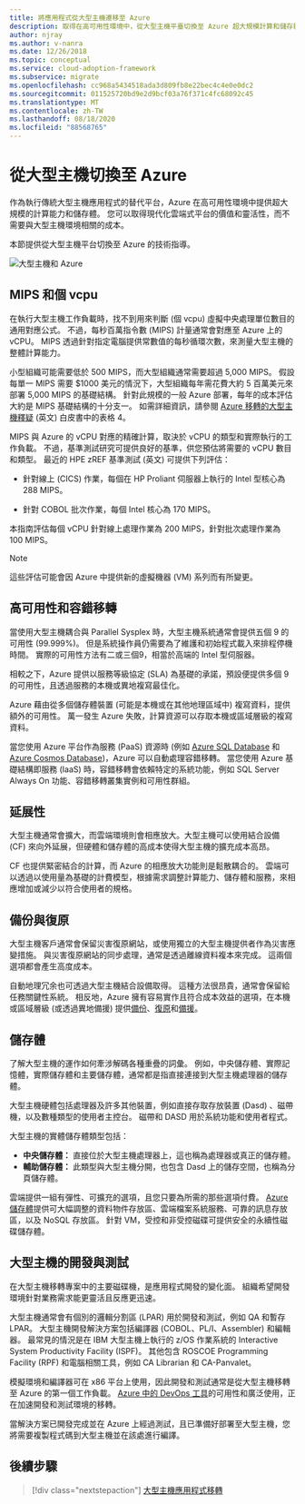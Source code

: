 ```yaml
---
title: 將應用程式從大型主機遷移至 Azure
description: 取得在高可用性環境中，從大型主機平臺切換至 Azure 超大規模計算和儲存體的技術指引。
author: njray
ms.author: v-nanra
ms.date: 12/26/2018
ms.topic: conceptual
ms.service: cloud-adoption-framework
ms.subservice: migrate
ms.openlocfilehash: cc968a5434518ada3d809fb8e22bec4c4e0e0dc2
ms.sourcegitcommit: 011525720bd9e2d9bcf03a76f371c4fc68092c45
ms.translationtype: MT
ms.contentlocale: zh-TW
ms.lasthandoff: 08/18/2020
ms.locfileid: "88568765"
---
```

<!-- cSpell:ignore njray nanra vCPUs Proliant Sysplex IPLs DASDs LPARs ISPF Panvalet -->

# <a name="make-the-switch-from-mainframes-to-azure"></a>從大型主機切換至 Azure

作為執行傳統大型主機應用程式的替代平台，Azure 在高可用性環境中提供超大規模的計算能力和儲存體。 您可以取得現代化雲端式平台的價值和靈活性，而不需要與大型主機環境相關的成本。

本節提供從大型主機平台切換至 Azure 的技術指導。

![大型主機和 Azure](../../_images/mainframe-migration/make-the-switch.png)

<!-- docsTest:ignore "vs. vCPUs" -->

## <a name="mips-and-vcpus"></a>MIPS 和個 vcpu

在執行大型主機工作負載時，找不到用來判斷 (個 vcpu) 虛擬中央處理單位數目的通用對應公式。 不過，每秒百萬指令數 (MIPS) 計量通常會對應至 Azure 上的 vCPU。 MIPS 透過針對指定電腦提供常數值的每秒循環次數，來測量大型主機的整體計算能力。

小型組織可能需要低於 500 MIPS，而大型組織通常需要超過 5,000 MIPS。 假設每單一 MIPS 需要 $1000 美元的情況下，大型組織每年需花費大約 5 百萬美元來部署 5,000 MIPS 的基礎結構。 針對此規模的一般 Azure 部署，每年的成本評估大約是 MIPS 基礎結構的十分支一。 如需詳細資訊，請參閱 [Azure 移轉的大型主機釋疑](https://azure.microsoft.com/resources/demystifying-mainframe-to-azure-migration) \(英文\) 白皮書中的表格 4。

MIPS 與 Azure 的 vCPU 對應的精確計算，取決於 vCPU 的類型和實際執行的工作負載。 不過，基準測試研究可提供良好的基準，供您預估將需要的 vCPU 數目和類型。 最近的 HPE zREF 基準測試 \(英文\) 可提供下列評估：

- 針對線上 (CICS) 作業，每個在 HP Proliant 伺服器上執行的 Intel 型核心為 288 MIPS。

- 針對 COBOL 批次作業，每個 Intel 核心為 170 MIPS。

本指南評估每個 vCPU 針對線上處理作業為 200 MIPS，針對批次處理作業為 100 MIPS。

> [!NOTE]
> 這些評估可能會因 Azure 中提供新的虛擬機器 (VM) 系列而有所變更。

## <a name="high-availability-and-failover"></a>高可用性和容錯移轉

當使用大型主機耦合與 Parallel Sysplex 時，大型主機系統通常會提供五個 9 的可用性 (99.999%)。 但是系統操作員仍需要為了維護和初始程式載入來排程停機時間。 實際的可用性方法有二或三個9，相當於高端的 Intel 型伺服器。

相較之下，Azure 提供以服務等級協定 (SLA) 為基礎的承諾，預設便提供多個 9 的可用性，且透過服務的本機或異地複寫最佳化。

Azure 藉由從多個儲存體裝置 (可能是本機或在其他地理區域中) 複寫資料，提供額外的可用性。 萬一發生 Azure 失敗，計算資源可以存取本機或區域層級的複寫資料。

當您使用 Azure 平台作為服務 (PaaS) 資源時 (例如 [Azure SQL Database](/azure/sql-database/sql-database-technical-overview) 和 [Azure Cosmos Database](/azure/cosmos-db/introduction))，Azure 可以自動處理容錯移轉。 當您使用 Azure 基礎結構即服務 (IaaS) 時，容錯移轉會依賴特定的系統功能，例如 SQL Server Always On 功能、容錯移轉叢集實例和可用性群組。

## <a name="scalability"></a>延展性

大型主機通常會擴大，而雲端環境則會相應放大。大型主機可以使用結合設備 (CF) 來向外延展，但硬體和儲存體的高成本使得大型主機的擴充成本高昂。

CF 也提供緊密結合的計算，而 Azure 的相應放大功能則是鬆散耦合的。 雲端可以透過以使用量為基礎的計費模型，根據需求調整計算能力、儲存體和服務，來相應增加或減少以符合使用者的規格。

## <a name="backup-and-recovery"></a>備份與復原

大型主機客戶通常會保留災害復原網站，或使用獨立的大型主機提供者作為災害應變措施。 與災害復原網站的同步處理，通常是透過離線資料複本來完成。 這兩個選項都會產生高度成本。

自動地理冗余也可透過大型主機結合設備取得。 這種方法很昂貴，通常會保留給任務關鍵性系統。 相反地，Azure 擁有容易實作且符合成本效益的選項，在本機或區域層級 (或透過異地備援) 提供[備份](/azure/backup/backup-overview)、[復原](/azure/site-recovery/site-recovery-overview)和[備援](/azure/storage/common/storage-redundancy)。

## <a name="storage"></a>儲存體

了解大型主機的運作如何牽涉解碼各種重疊的詞彙。 例如，中央儲存體、實際記憶體，實際儲存體和主要儲存體，通常都是指直接連接到大型主機處理器的儲存體。

大型主機硬體包括處理器及許多其他裝置，例如直接存取存放裝置 (Dasd) 、磁帶機，以及數種類型的使用者主控台。 磁帶和 DASD 用於系統功能和使用者程式。

大型主機的實體儲存體類型包括：

- **中央儲存體：** 直接位於大型主機處理器上，這也稱為處理器或真正的儲存體。
- **輔助儲存體：** 此類型與大型主機分開，也包含 Dasd 上的儲存空間，也稱為分頁儲存體。

雲端提供一組有彈性、可擴充的選項，且您只要為所需的那些選項付費。 [Azure 儲存體](/azure/storage/common/storage-introduction)提供可大幅調整的資料物件存放區、雲端檔案系統服務、可靠的訊息存放區，以及 NoSQL 存放區。 針對 VM，受控和非受控磁碟可提供安全的永續性磁碟儲存體。

## <a name="mainframe-development-and-testing"></a>大型主機的開發與測試

在大型主機移轉專案中的主要磁碟機，是應用程式開發的變化面。 組織希望開發環境針對業務需求能更靈活且反應更迅速。

大型主機通常會有個別的邏輯分割區 (LPAR) 用於開發和測試，例如 QA 和暫存 LPAR。 大型主機開發解決方案包括編譯器 (COBOL、PL/I、Assembler) 和編輯器。 最常見的情況是在 IBM 大型主機上執行的 z/OS 作業系統的 Interactive System Productivity Facility (ISPF)。 其他包含 ROSCOE Programming Facility (RPF) 和電腦相關工具，例如 CA Librarian 和 CA-Panvalet。

模擬環境和編譯器可在 x86 平台上使用，因此開發和測試通常是從大型主機移轉至 Azure 的第一個工作負載。 [Azure 中的 DevOps 工具](https://azure.microsoft.com/solutions/devops)的可用性和廣泛使用，正在加速開發和測試環境的移轉。

當解決方案已開發完成並在 Azure 上經過測試，且已準備好部署至大型主機，您將需要複製程式碼到大型主機並在該處進行編譯。

## <a name="next-steps"></a>後續步驟

> [!div class="nextstepaction"]
> [大型主機應用程式移轉](./application-strategies.md)
